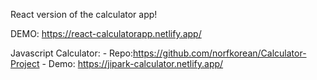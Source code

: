 React version of the calculator app!

DEMO: https://react-calculatorapp.netlify.app/


Javascript Calculator: 
    - Repo:https://github.com/norfkorean/Calculator-Project
    - Demo: https://jipark-calculator.netlify.app/